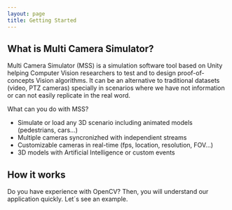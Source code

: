 ```yaml
---
layout: page
title: Getting Started
---
```




## What is Multi Camera Simulator?

Multi Camera Simulator (MSS) is a simulation software tool based on Unity helping Computer Vision researchers to test and to design proof-of-concepts Vision algorithms. It can be an alternative to traditional datasets (video, PTZ cameras) specially in scenarios where we have not information or can not easily replicate in the real word.  

What can you do with MSS?

* Simulate or load any 3D scenario including animated models (pedestrians, cars...)
* Multiple cameras syncronizhed with independient streams
* Customizable cameras in real-time (fps, location, resolution, FOV...)
* 3D models with Artificial Intelligence or custom events


## How it works

Do you have experience with OpenCV? Then, you will understand our application quickly. Let´s see an example.
